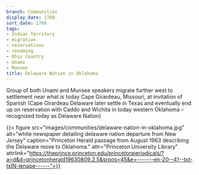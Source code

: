 ```yaml
---
branch: Communities
display_date: 1789-
sort_date: 1789
tags:
- Indian Territory
- migration
- reservations
- renaming
- Ohio Country
- Unami
- Munsee
title: Delaware Nation in Oklahoma
---
```


Group of both Unami and Munsee speakers migrate further west to settlement near what is today Cape Girardeau, Missouri, at invitation of Spanish (Cape Girardeau Delaware later settle in Texas and eventually end up on reservation with Caddo and Wichita in today western Oklahoma – recognized today as Delaware Nation)


{{< figure src="images/communities/delaware-nation-in-oklahoma.jpg" alt="white newspaper detailing delaware nation departure from New Jersey" caption="Princeton Herald passage from August 1963 describing the Delaware move to Oklahoma." attr="Princeton University Library" attrlink="https://theprince.princeton.edu/princetonperiodicals/?a=d&d=princetonherald19630809.2.5&srpos=45&e=-------en-20--41--txt-txIN-lenape------">}}
